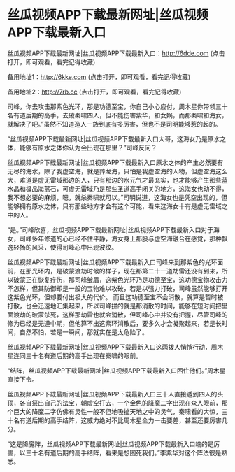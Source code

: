# 丝瓜视频APP下载最新网址|丝瓜视频APP下载最新入口



丝瓜视频APP下载最新网址|丝瓜视频APP下载最新入口：http://6dde.com (点击打开，即可观看，看完记得收藏)

备用地址1：http://6kke.com (点击打开，即可观看，看完记得收藏)

备用地址2：http://7rb.cc (点击打开，即可观看，看完记得收藏)

司峰，你去攻击那紫色光环，那是功德至宝，你自己小心应付，周木星你带领三十名有道后期的高手，去破秦啸四人，但不能伤害紫华，和女娲，而那秦啸和海女，就解决了吧。”虽然不知道造人一族到底有多厉害，但也不是司明能够惹的起的。

“丝瓜视频APP下载最新网址|丝瓜视频APP下载最新入口大哥，这海女乃是原水之体，能够有原水之体你认为会出现在那里？”司峰反问？

丝瓜视频APP下载最新网址|丝瓜视频APP下载最新入口原水之体的产生必然要有无尽的海水，除了我虚空海，就是葬龙海，只怕是我虚空海的人物，但虚空海这么大，难道是虚无雷域那边的人，只有那边的水元气才最充实，也才能够产生那些蓝水晶和极品海蓝石，可虚无雷域乃是那些圣道高手闭关的地方，这海女也动不得，我不想必要的麻烦，嗯，就杀秦啸就可以。”司明说道，这海女也是凭空出现的，但能够拥有原水之体，只有那些地方才会有这个可能，看来这海女十有是虚无雷域之中的人。

“是。”司峰欣喜，丝瓜视频APP下载最新网址|丝瓜视频APP下载最新入口对于海女，司峰多年修道的心已经不住平静，海女身上那股与虚空海融合在感觉，那种飘逸轻扬的风采，使得司峰心中出现波纹。

丝瓜视频APP下载最新网址|丝瓜视频APP下载最新入口司峰来到那紫色的光环面前，在那光环内，是破蒙渡劫时候的样子，现在那第二十一道劫雷还没有到来，所以破蒙正在恢复疗伤，那司峰皱眉，这紫色光环乃是功德至宝，这功德宝物攻击力不怎样，但其防御却是一般的宝物难以攻破，若是以强力打破，司峰虽然能够打开这紫色光环，但却要付出极大的代价。
而且这功德至宝不会消散，就算是暂时被打散，也会迅速地汇集起来，所以司峰拼的就是那消散的时间，能够在短时间把里面渡劫的破蒙杀死，这样那劫雷也就会消散，但司峰心中并没有把握，尽管司峰的修为已经是无道中期，但他算不出这紫环消散后，要多久才会凝聚起来，若是长时间，自然不怕，若是一瞬间，那就实在是太危险了。

丝瓜视频APP下载最新网址|丝瓜视频APP下载最新入口这两拨人悄悄行动，周木星连同三十名有道后期的高手出现在秦啸的眼前。

“结阵，丝瓜视频APP下载最新网址|丝瓜视频APP下载最新入口困住他们。”周木星直接下令。

丝瓜视频APP下载最新网址|丝瓜视频APP下载最新入口三十人直接遁到四人的头顶，各自祭出自己的法宝，朝虚空打去，一个金色的降魔二字出现在众人眼前，那个巨大的降魔二字仿佛有灵性一般不但地吸扯天地之中的灵气，秦啸看的大惊，三十名有道后期的高手结阵，这威力绝对不比周木星全力一击要差，甚至还要厉害几分。

“这是降魔阵，丝瓜视频APP下载最新网址|丝瓜视频APP下载最新入口端的是厉害，以三十名有道后期的高手结阵，看来是想困死我们。”李紫华对这个阵法很是熟悉。
